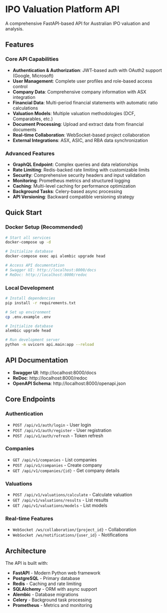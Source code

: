 # IPO Valuation Platform API

A comprehensive FastAPI-based API for Australian IPO valuation and analysis.

## Features

### Core API Capabilities
- **Authentication & Authorization**: JWT-based auth with OAuth2 support (Google, Microsoft)
- **User Management**: Complete user profiles and role-based access control
- **Company Data**: Comprehensive company information with ASX integration
- **Financial Data**: Multi-period financial statements with automatic ratio calculations
- **Valuation Models**: Multiple valuation methodologies (DCF, Comparables, etc.)
- **Document Processing**: Upload and extract data from financial documents
- **Real-time Collaboration**: WebSocket-based project collaboration
- **External Integrations**: ASX, ASIC, and RBA data synchronization

### Advanced Features
- **GraphQL Endpoint**: Complex queries and data relationships
- **Rate Limiting**: Redis-backed rate limiting with customizable limits
- **Security**: Comprehensive security headers and input validation
- **Monitoring**: Prometheus metrics and structured logging
- **Caching**: Multi-level caching for performance optimization
- **Background Tasks**: Celery-based async processing
- **API Versioning**: Backward compatible versioning strategy

## Quick Start

### Docker Setup (Recommended)
```bash
# Start all services
docker-compose up -d

# Initialize database
docker-compose exec api alembic upgrade head

# Access API documentation
# Swagger UI: http://localhost:8000/docs
# ReDoc: http://localhost:8000/redoc
```

### Local Development
```bash
# Install dependencies
pip install -r requirements.txt

# Set up environment
cp .env.example .env

# Initialize database
alembic upgrade head

# Run development server
python -m uvicorn api.main:app --reload
```

## API Documentation

- **Swagger UI**: http://localhost:8000/docs
- **ReDoc**: http://localhost:8000/redoc
- **OpenAPI Schema**: http://localhost:8000/openapi.json

## Core Endpoints

### Authentication
- `POST /api/v1/auth/login` - User login
- `POST /api/v1/auth/register` - User registration
- `POST /api/v1/auth/refresh` - Token refresh

### Companies
- `GET /api/v1/companies` - List companies
- `POST /api/v1/companies` - Create company
- `GET /api/v1/companies/{id}` - Get company details

### Valuations
- `POST /api/v1/valuations/calculate` - Calculate valuation
- `GET /api/v1/valuations/results` - List results
- `GET /api/v1/valuations/models` - List models

### Real-time Features
- `WebSocket /ws/collaboration/{project_id}` - Collaboration
- `WebSocket /ws/notifications/{user_id}` - Notifications

## Architecture

The API is built with:
- **FastAPI** - Modern Python web framework
- **PostgreSQL** - Primary database
- **Redis** - Caching and rate limiting
- **SQLAlchemy** - ORM with async support
- **Alembic** - Database migrations
- **Celery** - Background task processing
- **Prometheus** - Metrics and monitoring